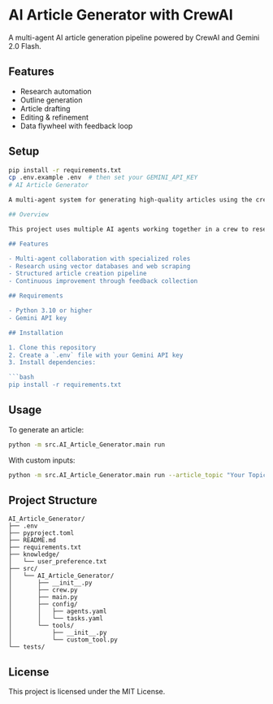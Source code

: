 # AI Article Generator with CrewAI

A multi-agent AI article generation pipeline powered by CrewAI and Gemini 2.0 Flash.

## Features

- Research automation
- Outline generation
- Article drafting
- Editing & refinement
- Data flywheel with feedback loop

## Setup

```bash
pip install -r requirements.txt
cp .env.example .env  # then set your GEMINI_API_KEY
# AI Article Generator

A multi-agent system for generating high-quality articles using the crewAI framework and Gemini AI.

## Overview

This project uses multiple AI agents working together in a crew to research, outline, write, and edit articles on any topic. It leverages Gemini's capabilities and implements a data flywheel approach to continuously improve results.

## Features

- Multi-agent collaboration with specialized roles
- Research using vector databases and web scraping
- Structured article creation pipeline
- Continuous improvement through feedback collection

## Requirements

- Python 3.10 or higher
- Gemini API key

## Installation

1. Clone this repository
2. Create a `.env` file with your Gemini API key
3. Install dependencies:

```bash
pip install -r requirements.txt
```

## Usage

To generate an article:

```bash
python -m src.AI_Article_Generator.main run
```

With custom inputs:

```bash
python -m src.AI_Article_Generator.main run --article_topic "Your Topic" --vector_db_url "your_db_url" --article_sources "url1,url2"
```

## Project Structure

```
AI_Article_Generator/
├── .env
├── pyproject.toml
├── README.md
├── requirements.txt
├── knowledge/
│   └── user_preference.txt
├── src/
│   └── AI_Article_Generator/
│       ├── __init__.py
│       ├── crew.py
│       ├── main.py
│       ├── config/
│       │   ├── agents.yaml
│       │   └── tasks.yaml
│       └── tools/
│           ├── __init__.py
│           └── custom_tool.py
└── tests/
```

## License

This project is licensed under the MIT License.